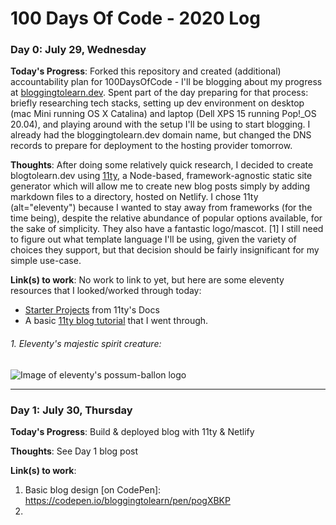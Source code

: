 # 100 Days Of Code - 2020 Log

### Day 0: July 29, Wednesday

**Today's Progress**: Forked this repository and created (additional) accountability plan for 100DaysOfCode - I'll be blogging about my progress at [bloggingtolearn.dev](bloggingtolearn.dev). Spent part of the day preparing for that process: briefly researching tech stacks, setting up dev environment on desktop (mac Mini running OS X Catalina) and laptop (Dell XPS 15 running Pop!\_OS 20.04), and playing around with the setup I'll be using to start blogging. I already had the bloggingtolearn.dev domain name, but changed the DNS records to prepare for deployment to the hosting provider tomorrow.

**Thoughts**: After doing some relatively quick research, I decided to create blogtolearn.dev using [11ty](https://github.com/11ty/eleventy), a Node-based, framework-agnostic static site generator which will allow me to create new blog posts simply by adding markdown files to a directory, hosted on Netlify. I chose 11ty (alt="eleventy") because I wanted to stay away from frameworks (for the time being), despite the relative abundance of popular options available, for the sake of simplicity. They also have a fantastic logo/mascot. [1] I still need to figure out what template language I'll be using, given the variety of choices they support, but that decision should be fairly insignificant for my simple use-case.

**Link(s) to work**: No work to link to yet, but here are some eleventy resources that I looked/worked through today:
- [Starter Projects](https://www.11ty.dev/docs/starter/) from 11ty's Docs
- A basic [11ty blog tutorial](https://keepinguptodate.com/pages/2019/06/creating-blog-with-eleventy/#creating-the-homepage) that I went through.


###### 1. Eleventy's majestic spirit creature:

![Image of eleventy's possum-ballon logo](https://www.11ty.dev/img/possum.jpg)

***

### Day 1: July 30, Thursday

**Today's Progress**: Build & deployed blog with 11ty & Netlify

**Thoughts**: See Day 1 blog post

**Link(s) to work**:
1. Basic blog design [on CodePen]: https://codepen.io/bloggingtolearn/pen/pogXBKP
2. [Blog]: www.bloggingtolearn.dev
